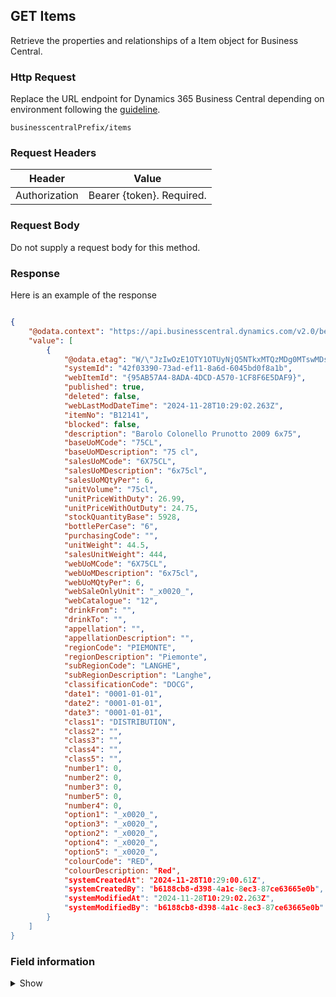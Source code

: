 ## GET Items

Retrieve the properties and relationships of a Item object for Business Central.

### Http Request

Replace the URL endpoint for Dynamics 365 Business Central depending on environment following the [guideline](#endpoints-businesscentralPrefix-structure).

~~~ api
businesscentralPrefix/items
~~~

### Request Headers

Header | Value |
--- | --- |
Authorization | Bearer {token}. Required.|

### Request Body

Do not supply a request body for this method.

### Response

Here is an example of the response

```json

{
    "@odata.context": "https://api.businesscentral.dynamics.com/v2.0/bevicasaas.onmicrosoft.com/tvt_develop/api/tvisiontech/webbevica/v2.0/$metadata#companies(9ce13e1a-9f86-ed11-9989-6045bd0d0c6b)/items",
    "value": [
        {
            "@odata.etag": "W/\"JzIwOzE1OTY1OTUyNjQ5NTkxMTQzMDg0MTswMDsn\"",
            "systemId": "42f03390-73ad-ef11-8a6d-6045bd0f8a1b",
            "webItemId": "{95AB57A4-8ADA-4DCD-A570-1CF8F6E5DAF9}",
            "published": true,
            "deleted": false,
            "webLastModDateTime": "2024-11-28T10:29:02.263Z",
            "itemNo": "B12141",
            "blocked": false,
            "description": "Barolo Colonello Prunotto 2009 6x75",
            "baseUoMCode": "75CL",
            "baseUoMDescription": "75 cl",
            "salesUoMCode": "6X75CL",
            "salesUoMDescription": "6x75cl",
            "salesUoMQtyPer": 6,
            "unitVolume": "75cl",
            "unitPriceWithDuty": 26.99,
            "unitPriceWithOutDuty": 24.75,
            "stockQuantityBase": 5928,
            "bottlePerCase": "6",
            "purchasingCode": "",
            "unitWeight": 44.5,
            "salesUnitWeight": 444,
            "webUoMCode": "6X75CL",
            "webUoMDescription": "6x75cl",
            "webUoMQtyPer": 6,
            "webSaleOnlyUnit": "_x0020_",
            "webCatalogue": "12",
            "drinkFrom": "",
            "drinkTo": "",
            "appellation": "",
            "appellationDescription": "",
            "regionCode": "PIEMONTE",
            "regionDescription": "Piemonte",
            "subRegionCode": "LANGHE",
            "subRegionDescription": "Langhe",
            "classificationCode": "DOCG",
            "date1": "0001-01-01",
            "date2": "0001-01-01",
            "date3": "0001-01-01",
            "class1": "DISTRIBUTION",
            "class2": "",
            "class3": "",
            "class4": "",
            "class5": "",
            "number1": 0,
            "number2": 0,
            "number3": 0,
            "number5": 0,
            "number4": 0,
            "option1": "_x0020_",
            "option3": "_x0020_",
            "option2": "_x0020_",
            "option4": "_x0020_",
            "option5": "_x0020_",
            "colourCode": "RED",
            "colourDescription: "Red", 
            "systemCreatedAt": "2024-11-28T10:29:00.61Z",
            "systemCreatedBy": "b6188cb8-d398-4a1c-8ec3-87ce63665e0b",
            "systemModifiedAt": "2024-11-28T10:29:02.263Z",
            "systemModifiedBy": "b6188cb8-d398-4a1c-8ec3-87ce63665e0b"
        }
    ]
}

```

### Field information
<details>
  <summary>Show</summary>

| Relation | Source Table | Field Caption | Field Type | Field Length | Note |
| ----------- | ----------- | ----------- | ---------- | ------------ |---------- |
| 1 | Item |  Web Id | String | 50 | | 
| 1 | Item |  Published | Boolean |  | | 
| 1 | Item |  Deleted | Boolean |  | | 
| 1 | Item |  Last Mod. Date Time | Date |  | | 
| 1 | Item |  Item No. | String | 20 | | 
| 1 | Item |  Blocked | Boolean |  | | 
| 1 | Item |  Description | String | 100 | | 
| 1 | Item |  Base UoM Code | String | 10 | | 
| 1 | Item |  Base UoM Description | String | 100 | | 
| 1 | Item |  Sales UoM Code | String | 10 | | 
| 1 | Item |  Sales UoM Description | String | 100 | | 
| 1 | Item |  Sales UoM Qty Per | Decimal |  | | 
| 1 | Item |  Unit Volume | Decimal |  | | 
| 1 | Item |  UnitPriceWithDuty | Decimal |  | | 
| 1 | Item |  UnitPriceWithOutDuty | Decimal |  | | 
| 1 | Item |  StockQuantityBase | Decimal |  | | 
| 1 | Item |  Bottles Per Case | Decimal |  | | 
| 1 | Item |  Purchasing Code | String | 10 | | 
| 1 | Item |  Unit Weight | Decimal |  | | 
| 1 | Item |  Sales Unit Weight | Decimal |  | | 
| 1 | Item |  Web UoM Code | String | 10 | | 
| 1 | Item |  Web UoM Description | String | 100 | | 
| 1 | Item |  Web UoM Qty Per | Decimal |  | | 
| 1 | Item |  Web Sale Only Unit | Decimal |  | | 
| 1 | Item |  Web Catalogue | String |  | | 
| 1 | Item |  Drink From | String | 10 | | 
| 1 | Item |  Drink To | String | 10 | | 
| 1 | Item |  Appellation Code | String | 20 | | 
| 1 | Item |  Appellation Description | String | 50 | | 
| 1 | Item |  Region Code | String | 20 | | 
| 1 | Item |  Region Description | String | 50 | | 
| 1 | Item |  SubRegion Code | String | 20 | | 
| 1 | Item |  SubRegion Description | String | 50 | | 
| 1 | Item |  Classification Code | String | 20 | | 
| 1 | Item |  TVT Date 1 | Date |  | | 
| 1 | Item |  TVT Date 2 | Date |  | | 
| 1 | Item |  TVT Date 3 | Date |  | | 
| 1 | Item |  TVT Class 1 | String | 20 | | 
| 1 | Item |  TVT Class 2 | String | 20 | | 
| 1 | Item |  TVT Class 3 | String | 20 | | 
| 1 | Item |  TVT Class 4 | String | 20 | | 
| 1 | Item |  TVT Class 5 | String | 20 | | 
| 1 | Item |  TVT Number 1 | Decimal |  | | 
| 1 | Item |  TVT Number 2 | Decimal |  | | 
| 1 | Item |  TVT Number 3 | Decimal |  | | 
| 1 | Item |  TVT Number 5 | Decimal |  | | 
| 1 | Item |  TVT Number 4 | Decimal |  | | 
| 1 | Item |  TVT Option 1 | String | 20 | | 
| 1 | Item |  TVT Option 3 | String | 20 | | 
| 1 | Item |  TVT Option 2 | String | 20 | | 
| 1 | Item |  TVT Option 4 | String | 20 | | 
| 1 | Item |  TVT Option 5 | String | 20 | | 
| 1 | Item |  Colour Code | String | 20 | | 
| 1 | Item |  Colour Description | String | 50 | | 
| 1 | Item |  SystemCreatedAt | Date |  | | 
| 1 | Item |  SystemCreatedBy | String |  | | 
| 1 | Item |  SystemId | String |  | | 
| 1 | Item |  SystemModifiedAt | Date |  | | 
| 1 | Item |  SystemModifiedBy | String |  | | 
